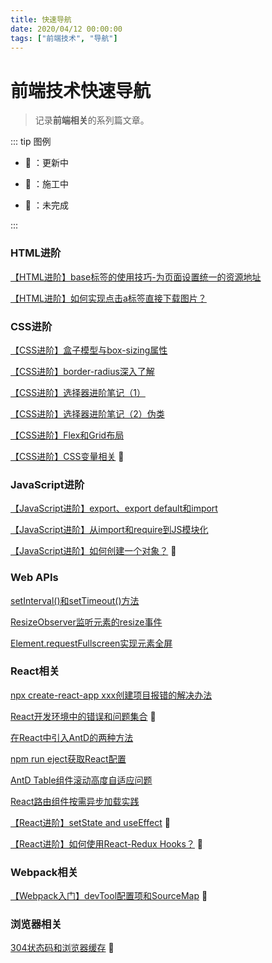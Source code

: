 ```yaml
---
title: 快速导航
date: 2020/04/12 00:00:00
tags: ["前端技术", "导航"]
---
```


# 前端技术快速导航

<ClientOnly>
  <display-bar :displayData="$frontmatter"></display-bar>
</ClientOnly>

> 记录**前端相关**的系列篇文章。

::: tip 图例

* 📝 ：更新中

* 🚧 ：施工中

* 📌 ：未完成

:::

### HTML进阶

<a href="/blog/frontend/css&html/html-base-tag.html" target="_blank">【HTML进阶】base标签的使用技巧-为页面设置统一的资源地址</a>

<a href="/blog/frontend/css&html/a-tag-download-image.html" target="_blank">【HTML进阶】如何实现点击a标签直接下载图片？</a>

### CSS进阶

<a href="/blog/frontend/css&html/box-model-and-box-sizing.html" target="_blank">【CSS进阶】盒子模型与box-sizing属性</a>

<a href="/blog/frontend/css&html/css-border-radius.html" target="_blank">【CSS进阶】border-radius深入了解</a>

<a href="/blog/frontend/css&html/css-selector-1.html" target="_blank">【CSS进阶】选择器进阶笔记（1）</a>

<a href="/blog/frontend/css&html/css-selector-2.html" target="_blank">【CSS进阶】选择器进阶笔记（2）伪类</a>

<a href="/blog/frontend/css&html/flex-and-grid.html" target="_blank">【CSS进阶】Flex和Grid布局</a>

<a href="/blog/frontend/css&html/css-variable.html" target="_blank">【CSS进阶】CSS变量相关</a> 🚧

### JavaScript进阶

<a href="/blog/frontend/javascript/export-and-export-default.html" target="_blank">【JavaScript进阶】export、export default和import</a>

<a href="/blog/frontend/javascript/import-and-require.html" target="_blank">【JavaScript进阶】从import和require到JS模块化</a>

<a href="/blog/frontend/javascript/create-new-object.html" target="_blank">【JavaScript进阶】如何创建一个对象？</a> 🚧

### Web APIs

<a href="/blog/frontend/web-apis/setinterval-and-settimeout.html" target="_blank">setInterval()和setTimeout()方法</a>

<a href="/blog/frontend/web-apis/element-resize-observer.html" target="_blank">ResizeObserver监听元素的resize事件</a>

<a href="/blog/frontend/web-apis/element-request-full-screen.html" target="_blank">Element.requestFullscreen实现元素全屏</a>

### React相关

<a href="/blog/frontend/react/react-install-error.html" target="_blank">npx create-react-app xxx创建项目报错的解决办法</a>

<a href="/blog/frontend/react/react-errors-summary.html" target="_blank">React开发环境中的错误和问题集合</a> 📝

<a href="/blog/frontend/react/use-modularized-antd-in-react.html" target="_blank">在React中引入AntD的两种方法</a>

<a href="/blog/frontend/react/npm-run-eject.html" target="_blank">npm run eject获取React配置</a>

<a href="/blog/frontend/react/antd-table-scroll-y.html" target="_blank">AntD Table组件滚动高度自适应问题</a>

<a href="/blog/frontend/react/react-async-router-practice.html" target="_blank">React路由组件按需异步加载实践</a>

<a href="/blog/frontend/react/setstate-and-useeffect.html" target="_blank">【React进阶】setState and useEffect</a> 🚧

<a href="/blog/frontend/react/use-react-redux-hooks.html" target="_blank">【React进阶】如何使用React-Redux Hooks？</a> 🚧

### Webpack相关

<a href="/blog/frontend/webpack/devtool-source-map.html" target="_blank">【Webpack入门】devTool配置项和SourceMap</a> 🚧

### 浏览器相关

<a href="/blog/frontend/browser/304-and-web-cache.html" target="_blank">304状态码和浏览器缓存</a> 🚧

 